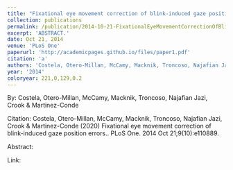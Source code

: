 ```yaml
---
title: "Fixational eye movement correction of blink-induced gaze position errors."
collection: publications
permalink: /publication/2014-10-21-FixationalEyeMovementCorrectionOfBlink_inducedGazePositionError
excerpt: 'ABSTRACT.'
date: Oct 21, 2014
venue: 'PLoS One'
paperurl: 'http://academicpages.github.io/files/paper1.pdf'
citation: 'a'
authors: 'Costela, Otero-Millan, McCamy, Macknik, Troncoso, Najafian Jazi, Crook & Martinez-Conde'
year: '2014'
coloryear: 221,0,129,0.2
---
```


By: Costela, Otero-Millan, McCamy, Macknik, Troncoso, Najafian Jazi, Crook & Martinez-Conde

Citation: Costela, Otero-Millan, McCamy, Macknik, Troncoso, Najafian Jazi, Crook & Martinez-Conde (2020) Fixational eye movement correction of blink-induced gaze position errors.. PLoS One\. 2014 Oct 21;9\(10):e110889\. 

Abstract: 

Link: 
